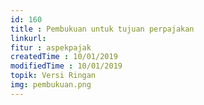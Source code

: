 ```yaml
---
id: 160
title : Pembukuan untuk tujuan perpajakan
linkurl: 
fitur : aspekpajak
createdTime : 10/01/2019
modifiedTime : 10/01/2019
topik: Versi Ringan
img: pembukuan.png
---
```

